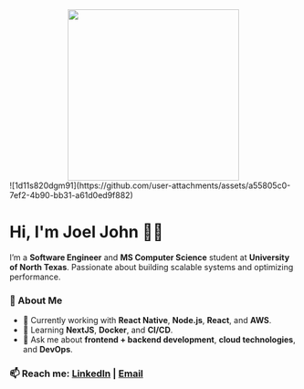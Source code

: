 <div align="center">
  <img src="https://github.com/user-attachments/assets/a55805c0-7ef2-4b90-bb31-a61d0ed9f882" width="300"/>
</div>
![1d11s820dgm91](https://github.com/user-attachments/assets/a55805c0-7ef2-4b90-bb31-a61d0ed9f882)

# Hi, I'm Joel John 👨‍💻

I’m a **Software Engineer** and **MS Computer Science** student at **University of North Texas**. Passionate about building scalable systems and optimizing performance.


### 🚀 About Me
- 🔭 Currently working with **React Native**, **Node.js**, **React**, and **AWS**.
- 🌱 Learning **NextJS**, **Docker**, and **CI/CD**.
- 💬 Ask me about **frontend + backend development**, **cloud technologies**, and **DevOps**.

### 📫 Reach me: [LinkedIn](https://www.linkedin.com/in/joel-john-9b9348200/) | [Email](mailto:joeljohn7619@gmail.com)


